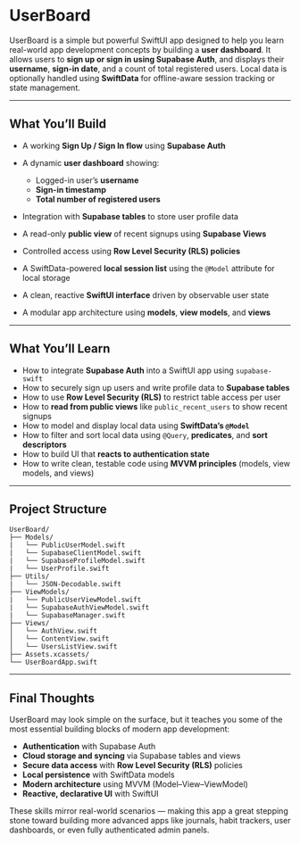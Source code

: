 # UserBoard

UserBoard is a simple but powerful SwiftUI app designed to help you learn real-world app development concepts by building a **user dashboard**. It allows users to **sign up or sign in using Supabase Auth**, and displays their **username**, **sign-in date**, and a count of total registered users. Local data is optionally handled using **SwiftData** for offline-aware session tracking or state management.

---

## What You’ll Build

* A working **Sign Up / Sign In flow** using **Supabase Auth**
* A dynamic **user dashboard** showing:

  * Logged-in user’s **username**
  * **Sign-in timestamp**
  * **Total number of registered users**
* Integration with **Supabase tables** to store user profile data
* A read-only **public view** of recent signups using **Supabase Views**
* Controlled access using **Row Level Security (RLS) policies**
* A SwiftData-powered **local session list** using the `@Model` attribute for local storage
* A clean, reactive **SwiftUI interface** driven by observable user state
* A modular app architecture using **models**, **view models**, and **views**

---

## What You’ll Learn

* How to integrate **Supabase Auth** into a SwiftUI app using `supabase-swift`
* How to securely sign up users and write profile data to **Supabase tables**
* How to use **Row Level Security (RLS)** to restrict table access per user
* How to **read from public views** like `public_recent_users` to show recent signups
* How to model and display local data using **SwiftData’s `@Model`**
* How to filter and sort local data using `@Query`, **predicates**, and **sort descriptors**
* How to build UI that **reacts to authentication state**
* How to write clean, testable code using **MVVM principles** (models, view models, and views)

---

## Project Structure

```text
UserBoard/       
├── Models/
|   └── PublicUserModel.swift 
|   └── SupabaseClientModel.swift 
|   └── SupabaseProfileModel.swift 
|   └── UserProfile.swift 
├── Utils/
|   └── JSON-Decodable.swift 
├── ViewModels/
|   └── PublicUserViewModel.swift 
|   └── SupabaseAuthViewModel.swift 
|   └── SupabaseManager.swift 
├── Views/
│   └── AuthView.swift   
│   └── ContentView.swift 
│   └── UsersListView.swift       
├── Assets.xcassets/             
└── UserBoardApp.swift           
````

---

## Final Thoughts

UserBoard may look simple on the surface, but it teaches you some of the most essential building blocks of modern app development:

* **Authentication** with Supabase Auth
* **Cloud storage and syncing** via Supabase tables and views
* **Secure data access** with **Row Level Security (RLS)** policies
* **Local persistence** with SwiftData models
* **Modern architecture** using MVVM (Model–View–ViewModel)
* **Reactive, declarative UI** with SwiftUI

These skills mirror real-world scenarios — making this app a great stepping stone toward building more advanced apps like journals, habit trackers, user dashboards, or even fully authenticated admin panels.


